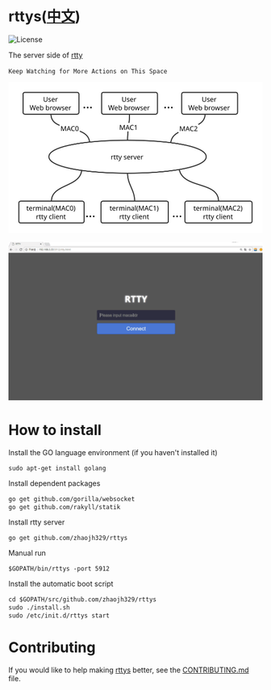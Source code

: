 # rttys([中文](/README_ZH.md))

![](https://img.shields.io/badge/license-GPLV3-brightgreen.svg?style=plastic "License")

The server side of [rtty](https://github.com/zhaojh329/rtty)

`Keep Watching for More Actions on This Space`

![](/rtty.svg)

![](/rtty.gif)

# How to install
Install the GO language environment (if you haven't installed it)

	sudo apt-get install golang

Install dependent packages

    go get github.com/gorilla/websocket
    go get github.com/rakyll/statik

Install rtty server

	go get github.com/zhaojh329/rttys

Manual run

	$GOPATH/bin/rttys -port 5912

Install the automatic boot script

    cd $GOPATH/src/github.com/zhaojh329/rttys
    sudo ./install.sh
    sudo /etc/init.d/rttys start

# Contributing
If you would like to help making [rttys](https://github.com/zhaojh329/rttys) better,
see the [CONTRIBUTING.md](https://github.com/zhaojh329/rttys/blob/master/CONTRIBUTING.md) file.